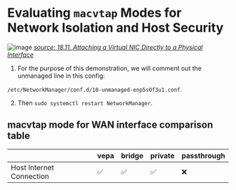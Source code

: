 # Evaluating `macvtap` Modes for Network Isolation and Host Security
![image](https://access.redhat.com/webassets/avalon/d/Red_Hat_Enterprise_Linux-6-Virtualization_Administration_Guide-en-US/images/c51d2b0fa0fce17502ea6b65b5b8b1a4/macvtap_modes-passthrough.png)
[*source: 18.11. Attaching a Virtual NIC Directly to a Physical Interface*](https://docs.redhat.com/en/documentation/red_hat_enterprise_linux/6/html/virtualization_administration_guide/sect-attch-nic-physdev)
1. For the purpose of this demonstration, we will comment out the unmanaged line in this config:

`/etc/NetworkManager/conf.d/10-unmanaged-enp5s0f3u1.conf`.

2. Then `sudo systemctl restart NetworkManager`.

## macvtap mode for WAN interface comparison table

|    | vepa | bridge | private | passthrough |
|:--|:-----|:-------|:--------|:-------- |
| Host Internet Connection | ✅ | ✅ | ✅ | ❌ |
